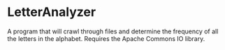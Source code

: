 LetterAnalyzer
==============

A program that will crawl through files and determine the frequency of all the letters in the alphabet.
Requires the Apache Commons IO library.
